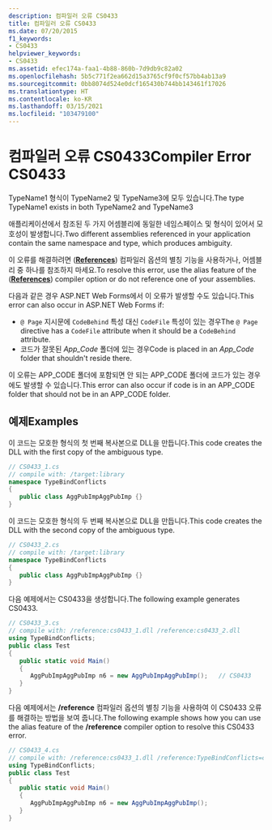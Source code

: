 ```yaml
---
description: 컴파일러 오류 CS0433
title: 컴파일러 오류 CS0433
ms.date: 07/20/2015
f1_keywords:
- CS0433
helpviewer_keywords:
- CS0433
ms.assetid: efec174a-faa1-4b88-860b-7d9db9c82a02
ms.openlocfilehash: 5b5c771f2ea662d15a3765cf9f0cf57bb4ab13a9
ms.sourcegitcommit: 0bb8074d524e0dcf165430b744bb143461f17026
ms.translationtype: HT
ms.contentlocale: ko-KR
ms.lasthandoff: 03/15/2021
ms.locfileid: "103479100"
---
```

# <a name="compiler-error-cs0433"></a><span data-ttu-id="0d089-103">컴파일러 오류 CS0433</span><span class="sxs-lookup"><span data-stu-id="0d089-103">Compiler Error CS0433</span></span>

<span data-ttu-id="0d089-104">TypeName1 형식이 TypeName2 및 TypeName3에 모두 있습니다.</span><span class="sxs-lookup"><span data-stu-id="0d089-104">The type TypeName1 exists in both TypeName2 and TypeName3</span></span>  
  
 <span data-ttu-id="0d089-105">애플리케이션에서 참조된 두 가지 어셈블리에 동일한 네임스페이스 및 형식이 있어서 모호성이 발생합니다.</span><span class="sxs-lookup"><span data-stu-id="0d089-105">Two different assemblies referenced in your application contain the same namespace and type, which produces ambiguity.</span></span>  
  
 <span data-ttu-id="0d089-106">이 오류를 해결하려면 ([**References**](../compiler-options/inputs.md#references)) 컴파일러 옵션의 별칭 기능을 사용하거나, 어셈블리 중 하나를 참조하지 마세요.</span><span class="sxs-lookup"><span data-stu-id="0d089-106">To resolve this error, use the alias feature of the ([**References**](../compiler-options/inputs.md#references)) compiler option or do not reference one of your assemblies.</span></span>  

<span data-ttu-id="0d089-107">다음과 같은 경우 ASP.NET Web Forms에서 이 오류가 발생할 수도 있습니다.</span><span class="sxs-lookup"><span data-stu-id="0d089-107">This error can also occur in ASP.NET Web Forms if:</span></span>

* <span data-ttu-id="0d089-108">`@ Page` 지시문에 `CodeBehind` 특성 대신 `CodeFile` 특성이 있는 경우</span><span class="sxs-lookup"><span data-stu-id="0d089-108">The `@ Page` directive has a `CodeFile` attribute when it should be a `CodeBehind` attribute.</span></span>
* <span data-ttu-id="0d089-109">코드가 잘못된 *App_Code* 폴더에 있는 경우</span><span class="sxs-lookup"><span data-stu-id="0d089-109">Code is placed in an *App_Code* folder that shouldn't reside there.</span></span>

 <span data-ttu-id="0d089-110">이 오류는 APP_CODE 폴더에 포함되면 안 되는 APP_CODE 폴더에 코드가 있는 경우에도 발생할 수 있습니다.</span><span class="sxs-lookup"><span data-stu-id="0d089-110">This error can also occur if code is in an APP_CODE folder that should not be in an APP_CODE folder.</span></span>
  
## <a name="examples"></a><span data-ttu-id="0d089-111">예제</span><span class="sxs-lookup"><span data-stu-id="0d089-111">Examples</span></span>

 <span data-ttu-id="0d089-112">이 코드는 모호한 형식의 첫 번째 복사본으로 DLL을 만듭니다.</span><span class="sxs-lookup"><span data-stu-id="0d089-112">This code creates the DLL with the first copy of the ambiguous type.</span></span>  
  
```csharp  
// CS0433_1.cs  
// compile with: /target:library  
namespace TypeBindConflicts
{  
   public class AggPubImpAggPubImp {}  
}  
```  
  
 <span data-ttu-id="0d089-113">이 코드는 모호한 형식의 두 번째 복사본으로 DLL을 만듭니다.</span><span class="sxs-lookup"><span data-stu-id="0d089-113">This code creates the DLL with the second copy of the ambiguous type.</span></span>  
  
```csharp  
// CS0433_2.cs  
// compile with: /target:library  
namespace TypeBindConflicts
{  
   public class AggPubImpAggPubImp {}  
}  
```  
  
 <span data-ttu-id="0d089-114">다음 예제에서는 CS0433을 생성합니다.</span><span class="sxs-lookup"><span data-stu-id="0d089-114">The following example generates CS0433.</span></span>  
  
```csharp  
// CS0433_3.cs  
// compile with: /reference:cs0433_1.dll /reference:cs0433_2.dll  
using TypeBindConflicts;  
public class Test
{  
   public static void Main()
   {  
      AggPubImpAggPubImp n6 = new AggPubImpAggPubImp();   // CS0433  
   }  
}  
```  
  
 <span data-ttu-id="0d089-115">다음 예제에서는 **/reference** 컴파일러 옵션의 별칭 기능을 사용하여 이 CS0433 오류를 해결하는 방법을 보여 줍니다.</span><span class="sxs-lookup"><span data-stu-id="0d089-115">The following example shows how you can use the alias feature of the **/reference** compiler option to resolve this CS0433 error.</span></span>  
  
```csharp  
// CS0433_4.cs  
// compile with: /reference:cs0433_1.dll /reference:TypeBindConflicts=cs0433_2.dll  
using TypeBindConflicts;  
public class Test
{  
   public static void Main()
   {  
      AggPubImpAggPubImp n6 = new AggPubImpAggPubImp();  
   }  
}  
```
